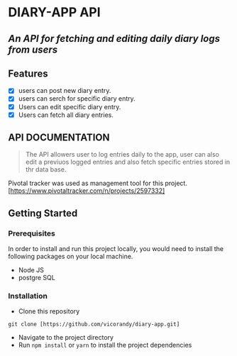 # DIARY-APP API

## _An API for fetching and editing daily diary logs from users_

## Features

- [x] users can post new diary entry.
- [x] users can serch for specific diary entry.
- [x] Users can edit specific diary entry.
- [x] Users can fetch all diary entries.

## API DOCUMENTATION
> The API allowers user to log entries daily to the app, user can also edit a previuos logged entries and also fetch specific entries stored in thr data base. 

Pivotal tracker was used as management tool for this project.
[https://www.pivotaltracker.com/n/projects/2597332]

## Getting Started

### Prerequisites

In order to install and run this project locally, you would need to install the following packages on your local machine.

- Node JS
- postgre SQL


### Installation

- Clone this repository

```
git clone [https://github.com/vicorandy/diary-app.git]
```
- Navigate to the project directory
- Run `npm install` or `yarn` to install the project dependencies


